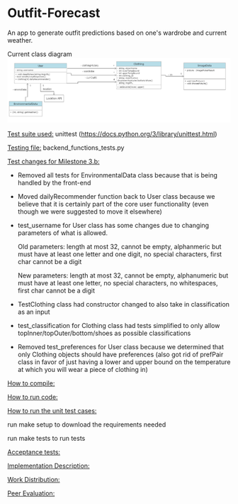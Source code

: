# Outfit-Forecast

An app to generate outfit predictions based on one's wardrobe and current weather.

Current class diagram
![Class Diagram](class-diagrams/updatedClassDiagram3.png)

<ins>Test suite used:</ins> unittest (https://docs.python.org/3/library/unittest.html)

<ins>Testing file:</ins> backend_functions_tests.py

<ins>Test changes for Milestone 3.b:</ins>
- Removed all tests for EnvironmentalData class because that is being handled by the front-end
- Moved dailyRecommender function back to User class because we believe that it is certainly part of the core user functionality (even though we were suggested to move it elsewhere)
- test_username for User class has some changes due to changing parameters of what is allowed.

  Old parameters: length at most 32, cannot be empty, alphanmeric but must have at least one letter and one digit, no special characters, first char cannot be a digit
  
  New parameters: length at most 32, cannot be empty, alphanumeric but must have at least one letter, no special characters, no whitespaces, first char cannot be a digit
  
- TestClothing class had constructor changed to also take in classification as an input
- test_classification for Clothing class had tests simplified to only allow topInner/topOuter/bottom/shoes as possible classifications
- Removed test_preferences for User class because we determined that only Clothing objects should have preferences (also got rid of prefPair class in favor of just having a lower and upper bound on the temperature at which you will wear a piece of clothing in)

<ins>How to compile:</ins>

<ins>How to run code:</ins>

<ins>How to run the unit test cases:</ins>

run make setup to download the requirements needed

run make tests to run tests

<ins>Acceptance tests:</ins>

<ins>Implementation Description:</ins>

<ins>Work Distribution:</ins>

<ins>Peer Evaluation:</ins>
